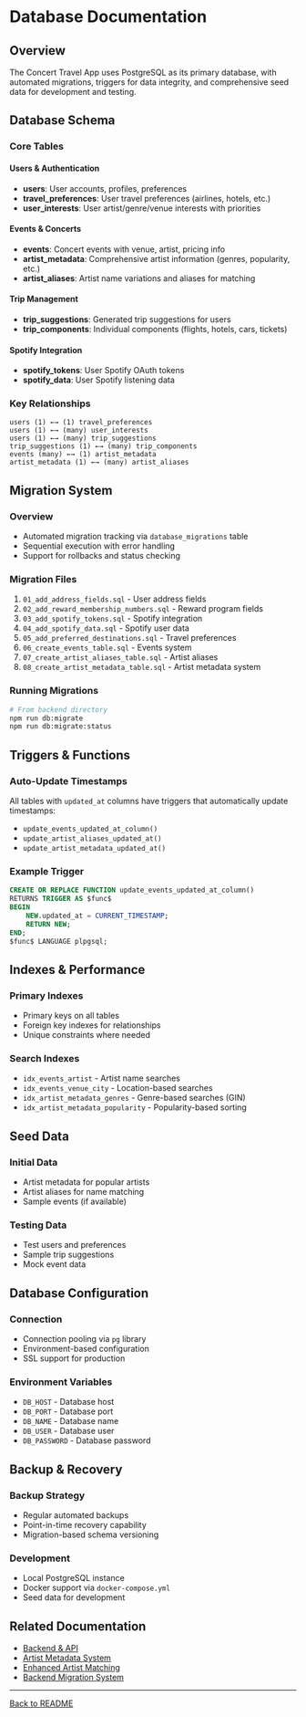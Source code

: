 # Database Documentation

## Overview
The Concert Travel App uses PostgreSQL as its primary database, with automated migrations, triggers for data integrity, and comprehensive seed data for development and testing.

## Database Schema

### Core Tables

#### Users & Authentication
- **users**: User accounts, profiles, preferences
- **travel_preferences**: User travel preferences (airlines, hotels, etc.)
- **user_interests**: User artist/genre/venue interests with priorities

#### Events & Concerts
- **events**: Concert events with venue, artist, pricing info
- **artist_metadata**: Comprehensive artist information (genres, popularity, etc.)
- **artist_aliases**: Artist name variations and aliases for matching

#### Trip Management
- **trip_suggestions**: Generated trip suggestions for users
- **trip_components**: Individual components (flights, hotels, cars, tickets)

#### Spotify Integration
- **spotify_tokens**: User Spotify OAuth tokens
- **spotify_data**: User Spotify listening data

### Key Relationships
```
users (1) ←→ (1) travel_preferences
users (1) ←→ (many) user_interests
users (1) ←→ (many) trip_suggestions
trip_suggestions (1) ←→ (many) trip_components
events (many) ←→ (1) artist_metadata
artist_metadata (1) ←→ (many) artist_aliases
```

## Migration System

### Overview
- Automated migration tracking via `database_migrations` table
- Sequential execution with error handling
- Support for rollbacks and status checking

### Migration Files
1. `01_add_address_fields.sql` - User address fields
2. `02_add_reward_membership_numbers.sql` - Reward program fields
3. `03_add_spotify_tokens.sql` - Spotify integration
4. `04_add_spotify_data.sql` - Spotify user data
5. `05_add_preferred_destinations.sql` - Travel preferences
6. `06_create_events_table.sql` - Events system
7. `07_create_artist_aliases_table.sql` - Artist aliases
8. `08_create_artist_metadata_table.sql` - Artist metadata system

### Running Migrations
```bash
# From backend directory
npm run db:migrate
npm run db:migrate:status
```

## Triggers & Functions

### Auto-Update Timestamps
All tables with `updated_at` columns have triggers that automatically update timestamps:
- `update_events_updated_at_column()`
- `update_artist_aliases_updated_at()`
- `update_artist_metadata_updated_at()`

### Example Trigger
```sql
CREATE OR REPLACE FUNCTION update_events_updated_at_column()
RETURNS TRIGGER AS $func$
BEGIN
    NEW.updated_at = CURRENT_TIMESTAMP;
    RETURN NEW;
END;
$func$ LANGUAGE plpgsql;
```

## Indexes & Performance

### Primary Indexes
- Primary keys on all tables
- Foreign key indexes for relationships
- Unique constraints where needed

### Search Indexes
- `idx_events_artist` - Artist name searches
- `idx_events_venue_city` - Location-based searches
- `idx_artist_metadata_genres` - Genre-based searches (GIN)
- `idx_artist_metadata_popularity` - Popularity-based sorting

## Seed Data

### Initial Data
- Artist metadata for popular artists
- Artist aliases for name matching
- Sample events (if available)

### Testing Data
- Test users and preferences
- Sample trip suggestions
- Mock event data

## Database Configuration

### Connection
- Connection pooling via `pg` library
- Environment-based configuration
- SSL support for production

### Environment Variables
- `DB_HOST` - Database host
- `DB_PORT` - Database port
- `DB_NAME` - Database name
- `DB_USER` - Database user
- `DB_PASSWORD` - Database password

## Backup & Recovery

### Backup Strategy
- Regular automated backups
- Point-in-time recovery capability
- Migration-based schema versioning

### Development
- Local PostgreSQL instance
- Docker support via `docker-compose.yml`
- Seed data for development

## Related Documentation
- [Backend & API](backend.md)
- [Artist Metadata System](artist-metadata-system.md)
- [Enhanced Artist Matching](enhanced-artist-matching.md)
- [Backend Migration System](../backend/DATABASE_MIGRATIONS.md)

---
[Back to README](../README.md) 